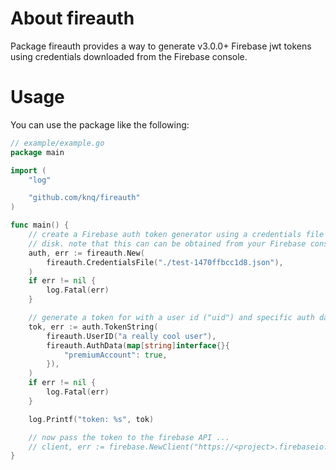 # About fireauth

Package fireauth provides a way to generate v3.0.0+ Firebase jwt tokens using
credentials downloaded from the Firebase console.

# Usage

You can use the package like the following:

```go
// example/example.go
package main

import (
	"log"

	"github.com/knq/fireauth"
)

func main() {
	// create a Firebase auth token generator using a credentials file from
	// disk. note that this can can be obtained from your Firebase console
	auth, err := fireauth.New(
		fireauth.CredentialsFile("./test-1470ffbcc1d8.json"),
	)
	if err != nil {
		log.Fatal(err)
	}

	// generate a token for with a user id ("uid") and specific auth data
	tok, err := auth.TokenString(
		fireauth.UserID("a really cool user"),
		fireauth.AuthData(map[string]interface{}{
			"premiumAccount": true,
		}),
	)
	if err != nil {
		log.Fatal(err)
	}

	log.Printf("token: %s", tok)

	// now pass the token to the firebase API ...
	// client, err := firebase.NewClient("https://<project>.firebaseio.com/", token, nil)
}
```
